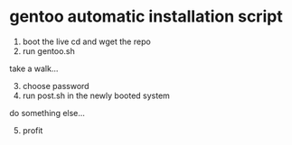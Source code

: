 # gentoo automatic installation script

1. boot the live cd and wget the repo
2. run gentoo.sh

take a walk...

3. choose password
4. run post.sh in the newly booted system

do something else...

5. profit
